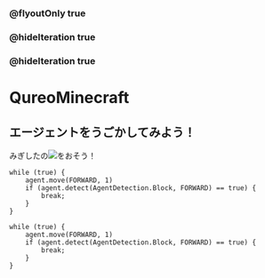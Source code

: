 ### @flyoutOnly true
### @hideIteration true
### @hideIteration true
# QureoMinecraft

## エージェントをうごかしてみよう！

みぎしたの![](https://raw.githubusercontent.com/camp-minecraft/TechkidsCampTutorial/master/images/playbutton.png)をおそう！

```template
while (true) {
    agent.move(FORWARD, 1)
    if (agent.detect(AgentDetection.Block, FORWARD) == true) {
        break;
    }
}

```

```ghost
while (true) {
    agent.move(FORWARD, 1)
    if (agent.detect(AgentDetection.Block, FORWARD) == true) {
        break;
    }
}

```
